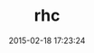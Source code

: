 ---
layout: post
title:  "rhc"
repo:   "openshift/rhc"
date:   2015-02-18 17:23:24
gemurl: https://github.com/openshift/rhc
---